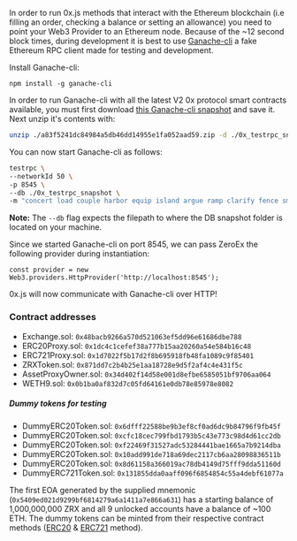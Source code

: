 In order to run 0x.js methods that interact with the Ethereum blockchain (i.e filling an order, checking a balance or setting an allowance) you need to point your Web3 Provider to an Ethereum node. Because of the ~12 second block times, during development it is best to use [Ganache-cli](https://github.com/trufflesuite/ganache-cli) a fake Ethereum RPC client made for testing and development.

Install Ganache-cli:

```
npm install -g ganache-cli
```

In order to run Ganache-cli with all the latest V2 0x protocol smart contracts available, you must first download [this Ganache-cli snapshot](https://s3.amazonaws.com/testrpc-shapshots/a83f5241dc84984a5db46dd14955e1fa052aad59.zip) and save it. Next unzip it's contents with:

```bash
unzip ./a83f5241dc84984a5db46dd14955e1fa052aad59.zip -d ./0x_testrpc_snapshot
```

You can now start Ganache-cli as follows:

```bash
testrpc \
--networkId 50 \
-p 8545 \
--db ./0x_testrpc_snapshot \
-m "concert load couple harbor equip island argue ramp clarify fence smart topic"
```

**Note:** The `--db` flag expects the filepath to where the DB snapshot folder is located on your machine.

Since we started Ganache-cli on port 8545, we can pass ZeroEx the following provider during instantiation:

```
const provider = new Web3.providers.HttpProvider('http://localhost:8545');
```

0x.js will now communicate with Ganache-cli over HTTP!

### Contract addresses

-   Exchange.sol: `0x48bacb9266a570d521063ef5dd96e61686dbe788`
-   ERC20Proxy.sol: `0x1dc4c1cefef38a777b15aa20260a54e584b16c48`
-   ERC721Proxy.sol: `0x1d7022f5b17d2f8b695918fb48fa1089c9f85401`
-   ZRXToken.sol: `0x871dd7c2b4b25e1aa18728e9d5f2af4c4e431f5c`
-   AssetProxyOwner.sol: `0x34d402f14d58e001d8efbe6585051bf9706aa064`
-   WETH9.sol: `0x0b1ba0af832d7c05fd64161e0db78e85978e8082`

##### Dummy tokens for testing

-   DummyERC20Token.sol: `0x6dfff22588be9b3ef8cf0ad6dc9b84796f9fb45f`
-   DummyERC20Token.sol: `0xcfc18cec799fbd1793b5c43e773c98d4d61cc2db`
-   DummyERC20Token.sol: `0xf22469f31527adc53284441bae1665a7b9214dba`
-   DummyERC20Token.sol: `0x10add991de718a69dec2117cb6aa28098836511b`
-   DummyERC20Token.sol: `0x8d61158a366019ac78db4149d75fff9dda51160d`
-   DummyERC721Token.sol: `0x131855dda0aaff096f6854854c55a4debf61077a`

The first EOA generated by the supplied mnemonic (`0x5409ed021d9299bf6814279a6a1411a7e866a631`) has a starting balance of 1,000,000,000 ZRX and all 9 unlocked accounts have a balance of ~100 ETH. The dummy tokens can be minted from their respective contract methods ([ERC20](https://github.com/0xProject/0x-monorepo/blob/37684c6af0d2962f7c7822dd14531787bd7b4212/packages/contracts/src/contracts/current/test/DummyERC20Token/DummyERC20Token.sol#L45) & [ERC721](https://github.com/0xProject/0x-monorepo/blob/37684c6af0d2962f7c7822dd14531787bd7b4212/packages/contracts/src/contracts/current/test/DummyERC721Token/DummyERC721Token.sol#L49) method).
